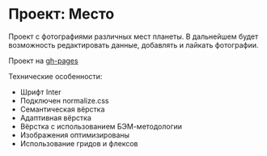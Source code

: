 # Проект: Место

Проект с фотографиями различных мест планеты. В дальнейшем будет возможность редактировать данные, добавлять и лайкать фотографии.

Проект на [gh-pages](https://ulbee.github.io/mesto-project/)

Технические особенности:
* Шрифт Inter
* Подключен normalize.css
* Семантическая вёрстка
* Адаптивная вёрстка
* Вёрстка с использованием БЭМ-методологии
* Изображения оптимизированы
* Использование гридов и флексов

